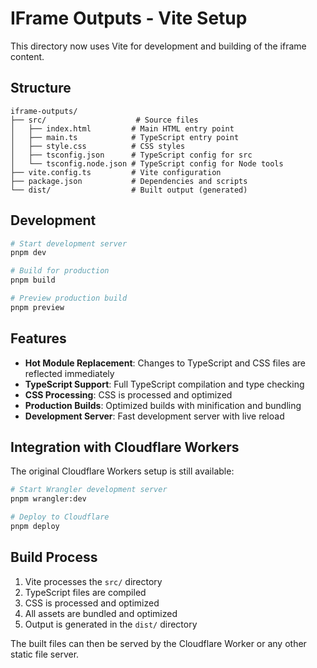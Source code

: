 # IFrame Outputs - Vite Setup

This directory now uses Vite for development and building of the iframe content.

## Structure

```
iframe-outputs/
├── src/                    # Source files
│   ├── index.html         # Main HTML entry point
│   ├── main.ts            # TypeScript entry point
│   ├── style.css          # CSS styles
│   ├── tsconfig.json      # TypeScript config for src
│   └── tsconfig.node.json # TypeScript config for Node tools
├── vite.config.ts         # Vite configuration
├── package.json           # Dependencies and scripts
└── dist/                  # Built output (generated)
```

## Development

```bash
# Start development server
pnpm dev

# Build for production
pnpm build

# Preview production build
pnpm preview
```

## Features

- **Hot Module Replacement**: Changes to TypeScript and CSS files are reflected immediately
- **TypeScript Support**: Full TypeScript compilation and type checking
- **CSS Processing**: CSS is processed and optimized
- **Production Builds**: Optimized builds with minification and bundling
- **Development Server**: Fast development server with live reload

## Integration with Cloudflare Workers

The original Cloudflare Workers setup is still available:

```bash
# Start Wrangler development server
pnpm wrangler:dev

# Deploy to Cloudflare
pnpm deploy
```

## Build Process

1. Vite processes the `src/` directory
2. TypeScript files are compiled
3. CSS is processed and optimized
4. All assets are bundled and optimized
5. Output is generated in the `dist/` directory

The built files can then be served by the Cloudflare Worker or any other static file server.
